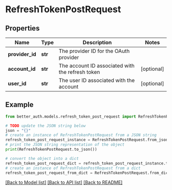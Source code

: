 # RefreshTokenPostRequest


## Properties

Name | Type | Description | Notes
------------ | ------------- | ------------- | -------------
**provider_id** | **str** | The provider ID for the OAuth provider | 
**account_id** | **str** | The account ID associated with the refresh token | [optional] 
**user_id** | **str** | The user ID associated with the account | [optional] 

## Example

```python
from better_auth.models.refresh_token_post_request import RefreshTokenPostRequest

# TODO update the JSON string below
json = "{}"
# create an instance of RefreshTokenPostRequest from a JSON string
refresh_token_post_request_instance = RefreshTokenPostRequest.from_json(json)
# print the JSON string representation of the object
print(RefreshTokenPostRequest.to_json())

# convert the object into a dict
refresh_token_post_request_dict = refresh_token_post_request_instance.to_dict()
# create an instance of RefreshTokenPostRequest from a dict
refresh_token_post_request_from_dict = RefreshTokenPostRequest.from_dict(refresh_token_post_request_dict)
```
[[Back to Model list]](../README.md#documentation-for-models) [[Back to API list]](../README.md#documentation-for-api-endpoints) [[Back to README]](../README.md)


